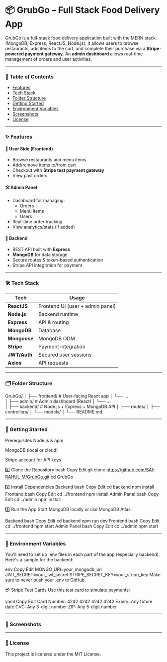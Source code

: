 # 📦 GrubGo – Full Stack Food Delivery App

GrubGo is a full-stack food delivery application built with the MERN stack (MongoDB, Express, ReactJS, Node.js). It allows users to browse restaurants, add items to the cart, and complete their purchase via a **Stripe-powered payment gateway**. An **admin dashboard** allows real-time management of orders and user activities.

---

### 🧭 Table of Contents

- [Features](#-features)
- [Tech Stack](#-tech-stack)
- [Folder Structure](#-folder-structure)
- [Getting Started](#-getting-started)
- [Environment Variables](#-environment-variables)
- [Screenshots](#-screenshots)
- [License](#-license)

---

### ✨ Features

#### 👤 User Side (Frontend)
- Browse restaurants and menu items
- Add/remove items to/from cart
- Checkout with **Stripe test payment gateway**
- View past orders

#### 🛠️ Admin Panel
- Dashboard for managing:
  - Orders
  - Menu items
  - Users
- Real-time order tracking
- View analytics/stats (if added)

#### 🔗 Backend
- REST API built with **Express**
- **MongoDB** for data storage
- Secure routes & token-based authentication
- Stripe API integration for payment

---

### 🛠️ Tech Stack

| Tech        | Usage                             |
|-------------|-----------------------------------|
| **ReactJS** | Frontend UI (user + admin panel)  |
| **Node.js** | Backend runtime                   |
| **Express** | API & routing                     |
| **MongoDB** | Database                          |
| **Mongoose** | MongoDB ODM                      |
| **Stripe** | Payment integration               |
| **JWT/Auth** | Secured user sessions             |
| **Axios** | API requests                      |

---

### 🗂 Folder Structure

GrubGo/
│
├── frontend/       # User-facing React app
│   └── ...         
│
├── admin/          # Admin dashboard (React)
│   └── ...         
│
├── backend/        # Node.js + Express + MongoDB API
│   ├── routes/
│   ├── controllers/
│   └── models/
│
└── README.md

---

### 🚀 Getting Started
Prerequisites
Node.js & npm

MongoDB (local or cloud)

Stripe account for API keys

1️⃣ Clone the Repository
bash
Copy
Edit
git clone https://github.com/SAI-RAHUL-M/GrubGo.git
cd GrubGo

2️⃣ Install Dependencies
Backend
bash
Copy
Edit
cd backend
npm install
Frontend
bash
Copy
Edit
cd ../frontend
npm install
Admin Panel
bash
Copy
Edit
cd ../admin
npm install

3️⃣ Run the App
Start MongoDB locally or use MongoDB Atlas.

Backend
bash
Copy
Edit
cd backend
npm run dev
Frontend
bash
Copy
Edit
cd ../frontend
npm start
Admin Panel
bash
Copy
Edit
cd ../admin
npm start

---

### 🔐 Environment Variables
You'll need to set up .env files in each part of the app (especially backend). Here's a sample for the backend:

env
Copy
Edit
MONGO_URI=your_mongodb_uri
JWT_SECRET=your_jwt_secret
STRIPE_SECRET_KEY=your_stripe_key
Make sure to never push your .env to GitHub.

💳 Stripe Test Cards
Use this test card to simulate payments:

yaml
Copy
Edit
Card Number: 4242 4242 4242 4242
Expiry: Any future date
CVC: Any 3-digit number
ZIP: Any 5-digit number

---

### 📸 Screenshots

---

### 📄 License
This project is licensed under the MIT License.

